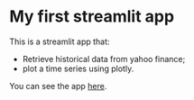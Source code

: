 #  My first streamlit app

This is a streamlit app that:

- Retrieve historical data from yahoo finance;
- plot a time series using plotly.

You can see the app [here](https://bolsa-estatistica.streamlit.app/).

